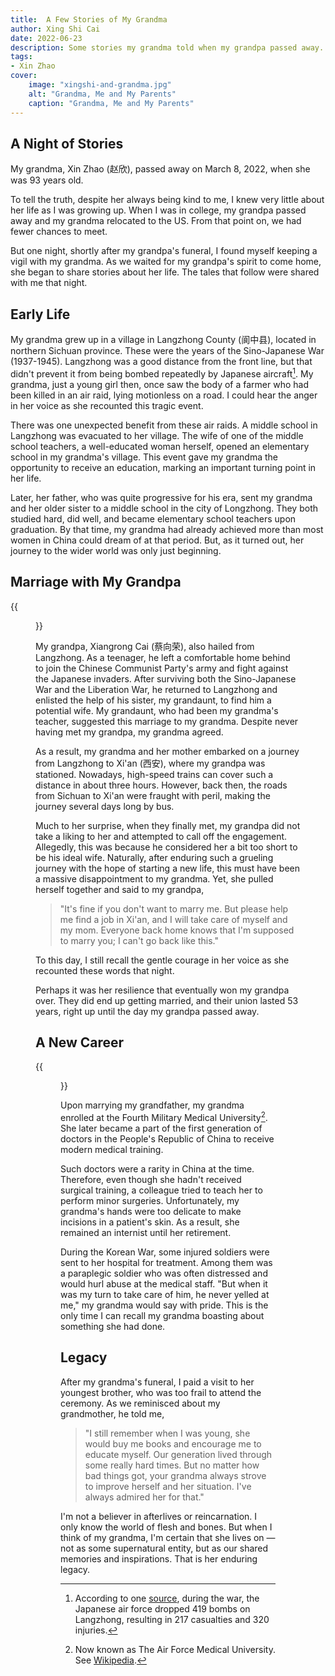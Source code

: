 ```yaml
---
title:  A Few Stories of My Grandma
author: Xing Shi Cai
date: 2022-06-23
description: Some stories my grandma told when my grandpa passed away.
tags:
- Xin Zhao
cover:
    image: "xingshi-and-grandma.jpg"
    alt: "Grandma, Me and My Parents"
    caption: "Grandma, Me and My Parents"
---
```


## A Night of Stories

My grandma, Xin Zhao (赵欣), passed away on March 8, 2022, when she was 93 years
old.

To tell the truth, despite her always being kind to me, I knew very little about
her life as I was growing up. When I was in college, my grandpa passed away and
my grandma relocated to the US. From that point on, we had fewer chances to
meet.

But one night, shortly after my grandpa's funeral, I found myself keeping a
vigil with my grandma. As we waited for my grandpa's spirit to come home, she
began to share stories about her life. The tales that follow were shared with me
that night.

## Early Life

My grandma grew up in a village in Langzhong County (阆中县), located in
northern Sichuan province. These were the years of the Sino-Japanese War
(1937-1945). Langzhong was a good distance from the front line, but that didn't
prevent it from being bombed repeatedly by Japanese aircraft[^1]. My grandma,
just a young girl then, once saw the body of a farmer who had been killed in an
air raid, lying motionless on a road. I could hear the anger in her voice as she
recounted this tragic event.

There was one unexpected benefit from these air raids. A middle school in
Langzhong was evacuated to her village. The wife of one of the middle school
teachers, a well-educated woman herself, opened an elementary school in my
grandma's village. This event gave my grandma the opportunity to receive an
education, marking an important turning point in her life.

Later, her father, who was quite progressive for his era, sent my grandma and
her older sister to a middle school in the city of Longzhong. They both studied
hard, did well, and became elementary school teachers upon graduation. By that
time, my grandma had already achieved more than most women in China could dream
of at that period. But, as it turned out, her journey to the wider world was
only just beginning.

## Marriage with My Grandpa

{{<figure src="/images/zhaoxin-xiangrong.jpg" caption="Grandma and Grandpa \(1958\)">}}

My grandpa, Xiangrong Cai (蔡向荣), also hailed from Langzhong. As a teenager,
he left a comfortable home behind to join the Chinese Communist Party's army and
fight against the Japanese invaders. After surviving both the Sino-Japanese War
and the Liberation War, he returned to Langzhong and enlisted the help of his
sister, my grandaunt, to find him a potential wife. My grandaunt, who had been
my grandma's teacher, suggested this marriage to my grandma. Despite never
having met my grandpa, my grandma agreed.

As a result, my grandma and her mother embarked on a journey from Langzhong to
Xi'an (西安), where my grandpa was stationed. Nowadays, high-speed trains can
cover such a distance in about three hours. However, back then, the roads from
Sichuan to Xi'an were fraught with peril, making the journey several days long
by bus.

Much to her surprise, when they finally met, my grandpa did not take a liking to
her and attempted to call off the engagement. Allegedly, this was because he
considered her a bit too short to be his ideal wife. Naturally, after enduring
such a grueling journey with the hope of starting a new life, this must have
been a massive disappointment to my grandma. Yet, she pulled herself together
and said to my grandpa,

> "It's fine if you don't want to marry me. 
> But please help me find a job in Xi'an, 
> and I will take care of myself and my mom. 
> Everyone back home knows that I'm supposed to marry you; 
> I can't go back like this."

To this day, I still recall the gentle courage in her voice as she recounted
these words that night.

Perhaps it was her resilience that eventually won my grandpa over. They did end
up getting married, and their union lasted 53 years, right up until the day my
grandpa passed away.

## A New Career

{{<figure src="grandma-at-university.jpg" caption="Grandma visiting her University (2014)">}}

Upon marrying my grandfather, my grandma enrolled at the Fourth Military Medical
University[^2]. She later became a part of the first generation of doctors in
the People's Republic of China to receive modern medical training.

Such doctors were a rarity in China at the time. Therefore, even though she
hadn't received surgical training, a colleague tried to teach her to perform
minor surgeries. Unfortunately, my grandma's hands were too delicate to make
incisions in a patient's skin. As a result, she remained an internist until her
retirement.

During the Korean War, some injured soldiers were sent to her hospital for
treatment. Among them was a paraplegic soldier who was often distressed and
would hurl abuse at the medical staff. "But when it was my turn to take care of
him, he never yelled at me," my grandma would say with pride. This is the only
time I can recall my grandma boasting about something she had done.

## Legacy

After my grandma's funeral, I paid a visit to her youngest brother, who was too
frail to attend the ceremony. As we reminisced about my grandmother, he told me,

> "I still remember when I was young, 
> she would buy me books and encourage me to educate myself. 
> Our generation lived through some really hard times. 
> But no matter how bad things got, 
> your grandma always strove to improve herself and her situation. 
> I've always admired her for that."

I'm not a believer in afterlives or reincarnation. I only know the world of
flesh and bones. But when I think of my grandma, I'm certain that she lives on —
not as some supernatural entity, but as our shared memories and inspirations.
That is her enduring legacy.

[^1]: According to one
  [source](https://auto.sohu.com/20050727/n240199033.shtml), during the war, the
  Japanese air force dropped 419 bombs on Langzhong, resulting in 217 casualties
  and 320 injuries.
[^2]: Now known as The Air Force Medical University. See
  [Wikipedia](https://en.wikipedia.org/wiki/Air_Force_Medical_University).
